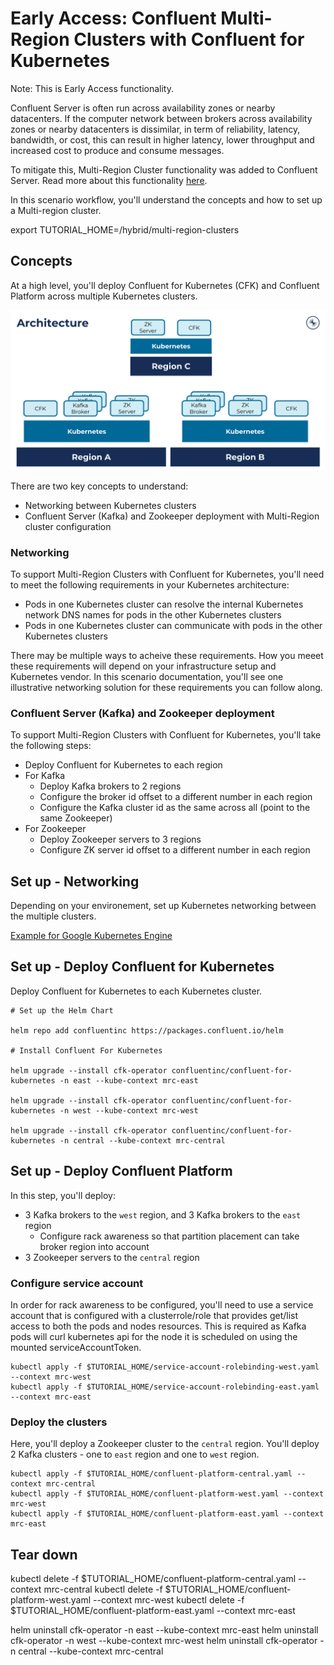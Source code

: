 # Early Access: Confluent Multi-Region Clusters with Confluent for Kubernetes

Note: This is Early Access functionality.

Confluent Server is often run across availability zones or nearby datacenters. If the computer network between brokers across availability zones or nearby datacenters is dissimilar, in term of reliability, latency, bandwidth, or cost, this can result in higher latency, lower throughput and increased cost to produce and consume messages.

To mitigate this, Multi-Region Cluster functionality was added to Confluent Server. Read more about this functionality [here](https://docs.confluent.io/platform/current/multi-dc-deployments/multi-region.html).

In this scenario workflow, you'll understand the concepts and how to set up a Multi-region cluster.

export TUTORIAL_HOME=<Tutorial directory>/hybrid/multi-region-clusters

## Concepts

At a high level, you'll deploy Confluent for Kubernetes (CFK) and Confluent Platform across multiple Kubernetes clusters.

![High level architecture](../../images/mrc-architecture.png)

There are two key concepts to understand:

- Networking between Kubernetes clusters
- Confluent Server (Kafka) and Zookeeper deployment with Multi-Region cluster configuration

### Networking

To support Multi-Region Clusters with Confluent for Kubernetes, you'll need to meet the following requirements in your Kubernetes architecture:

- Pods in one Kubernetes cluster can resolve the internal Kubernetes network DNS names for pods in the other Kubernetes clusters
- Pods in one Kubernetes cluster can communicate with pods in the other Kubernetes clusters

There may be multiple ways to acheive these requirements. How you meeet these requirements will depend on your infrastructure setup and Kubernetes vendor. 
In this scenario documentation, you'll see one illustrative networking solution for these requirements you can follow along.

### Confluent Server (Kafka) and Zookeeper deployment

To support Multi-Region Clusters with Confluent for Kubernetes, you'll take the following steps:

- Deploy Confluent for Kubernetes to each region
- For Kafka
  - Deploy Kafka brokers to 2 regions
  - Configure the broker id offset to a different number in each region
  - Configure the Kafka cluster id as the same across all (point to the same Zookeeper)
- For Zookeeper
  - Deploy Zookeeper servers to 3 regions
  - Configure ZK server id offset to a different number in each region

## Set up - Networking

Depending on your environement, set up Kubernetes networking between the multiple clusters.

[Example for Google Kubernetes Engine](./networking-GKE-README.md)

## Set up - Deploy Confluent for Kubernetes

Deploy Confluent for Kubernetes to each Kubernetes cluster.

```
# Set up the Helm Chart

helm repo add confluentinc https://packages.confluent.io/helm

# Install Confluent For Kubernetes

helm upgrade --install cfk-operator confluentinc/confluent-for-kubernetes -n east --kube-context mrc-east

helm upgrade --install cfk-operator confluentinc/confluent-for-kubernetes -n west --kube-context mrc-west

helm upgrade --install cfk-operator confluentinc/confluent-for-kubernetes -n central --kube-context mrc-central
```

## Set up - Deploy Confluent Platform

In this step, you'll deploy:
- 3 Kafka brokers to the `west` region, and 3 Kafka brokers to the `east` region
  - Configure rack awareness so that partition placement can take broker region into account
- 3 Zookeeper servers to the `central` region

### Configure service account

In order for rack awareness to be configured, you'll need to use a service account that is configured with a clusterrole/role that provides get/list access to both the pods and nodes resources. This is required as Kafka pods will curl kubernetes api for the node it is scheduled on using the mounted serviceAccountToken.

```
kubectl apply -f $TUTORIAL_HOME/service-account-rolebinding-west.yaml --context mrc-west
kubectl apply -f $TUTORIAL_HOME/service-account-rolebinding-east.yaml --context mrc-east
```

### Deploy the clusters

Here, you'll deploy a Zookeeper cluster to the `central` region.
You'll deploy 2 Kafka clusters - one to `east` region and one to `west` region.

```
kubectl apply -f $TUTORIAL_HOME/confluent-platform-central.yaml --context mrc-central
kubectl apply -f $TUTORIAL_HOME/confluent-platform-west.yaml --context mrc-west
kubectl apply -f $TUTORIAL_HOME/confluent-platform-east.yaml --context mrc-east
```



## Tear down

kubectl delete -f $TUTORIAL_HOME/confluent-platform-central.yaml --context mrc-central
kubectl delete -f $TUTORIAL_HOME/confluent-platform-west.yaml --context mrc-west
kubectl delete -f $TUTORIAL_HOME/confluent-platform-east.yaml --context mrc-east

helm uninstall cfk-operator -n east --kube-context mrc-east
helm uninstall cfk-operator -n west --kube-context mrc-west
helm uninstall cfk-operator -n central --kube-context mrc-central